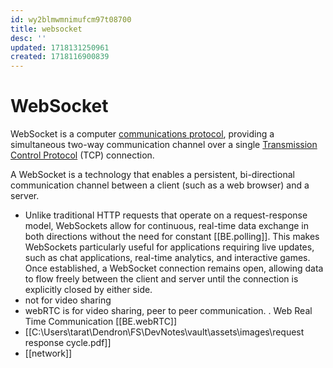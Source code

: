```yaml
---
id: wy2blmwmnimufcm97t08700
title: websocket
desc: ''
updated: 1718131250961
created: 1718116900839
---
```

# WebSocket
WebSocket is a computer [communications protocol](https://en.wikipedia.org/wiki/Communications_protocol), providing a simultaneous two-way communication channel over a single [Transmission Control Protocol](https://en.wikipedia.org/wiki/Transmission_Control_Protocol) (TCP) connection.  

A WebSocket is a technology that enables a persistent, bi-directional communication channel between a client (such as a web browser) and a server. 
- Unlike traditional HTTP requests that operate on a request-response model, WebSockets allow for continuous, real-time data exchange in both directions without the need for constant [[BE.polling]]. This makes WebSockets particularly useful for applications requiring live updates, such as chat applications, real-time analytics, and interactive games. Once established, a WebSocket connection remains open, allowing data to flow freely between the client and server until the connection is explicitly closed by either side.  
- not for video sharing
- webRTC is for video sharing, peer to peer communication. . Web Real Time  Communication [[BE.webRTC]]
- [[C:\Users\tarat\Dendron\FS\DevNotes\vault\assets\images\request response cycle.pdf]]
- [[network]]

